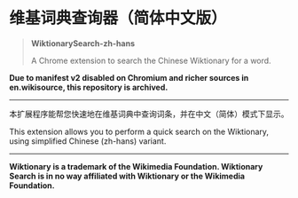 # 维基词典查询器（简体中文版）
> **WiktionarySearch-zh-hans**
> 
> A Chrome extension to search the Chinese Wiktionary for a word.

**Due to manifest v2 disabled on Chromium and richer sources in en.wikisource, this repository is archived.**
<hr/>

本扩展程序能帮您快速地在维基词典中查询词条，并在中文（简体）模式下显示。

This extension allows you to perform a quick search on the Wiktionary, using simplified Chinese (zh-hans) variant.
<hr/>

**Wiktionary is a trademark of the Wikimedia Foundation. Wiktionary Search is in no way affiliated with Wiktionary or the Wikimedia Foundation.**
